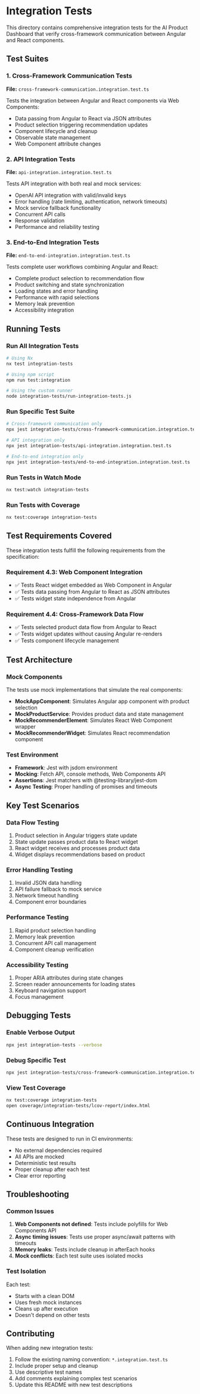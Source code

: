 # Integration Tests

This directory contains comprehensive integration tests for the AI Product Dashboard that verify cross-framework communication between Angular and React components.

## Test Suites

### 1. Cross-Framework Communication Tests
**File:** `cross-framework-communication.integration.test.ts`

Tests the integration between Angular and React components via Web Components:
- Data passing from Angular to React via JSON attributes
- Product selection triggering recommendation updates
- Component lifecycle and cleanup
- Observable state management
- Web Component attribute changes

### 2. API Integration Tests
**File:** `api-integration.integration.test.ts`

Tests API integration with both real and mock services:
- OpenAI API integration with valid/invalid keys
- Error handling (rate limiting, authentication, network timeouts)
- Mock service fallback functionality
- Concurrent API calls
- Response validation
- Performance and reliability testing

### 3. End-to-End Integration Tests
**File:** `end-to-end-integration.integration.test.ts`

Tests complete user workflows combining Angular and React:
- Complete product selection to recommendation flow
- Product switching and state synchronization
- Loading states and error handling
- Performance with rapid selections
- Memory leak prevention
- Accessibility integration

## Running Tests

### Run All Integration Tests
```bash
# Using Nx
nx test integration-tests

# Using npm script
npm run test:integration

# Using the custom runner
node integration-tests/run-integration-tests.js
```

### Run Specific Test Suite
```bash
# Cross-framework communication only
npx jest integration-tests/cross-framework-communication.integration.test.ts

# API integration only
npx jest integration-tests/api-integration.integration.test.ts

# End-to-end integration only
npx jest integration-tests/end-to-end-integration.integration.test.ts
```

### Run Tests in Watch Mode
```bash
nx test:watch integration-tests
```

### Run Tests with Coverage
```bash
nx test:coverage integration-tests
```

## Test Requirements Covered

These integration tests fulfill the following requirements from the specification:

### Requirement 4.3: Web Component Integration
- ✅ Tests React widget embedded as Web Component in Angular
- ✅ Tests data passing from Angular to React as JSON attributes
- ✅ Tests widget state independence from Angular

### Requirement 4.4: Cross-Framework Data Flow
- ✅ Tests selected product data flow from Angular to React
- ✅ Tests widget updates without causing Angular re-renders
- ✅ Tests component lifecycle management

## Test Architecture

### Mock Components
The tests use mock implementations that simulate the real components:

- **MockAppComponent**: Simulates Angular app component with product selection
- **MockProductService**: Provides product data and state management
- **MockRecommenderElement**: Simulates React Web Component wrapper
- **MockRecommenderWidget**: Simulates React recommendation component

### Test Environment
- **Framework**: Jest with jsdom environment
- **Mocking**: Fetch API, console methods, Web Components API
- **Assertions**: Jest matchers with @testing-library/jest-dom
- **Async Testing**: Proper handling of promises and timeouts

## Key Test Scenarios

### Data Flow Testing
1. Product selection in Angular triggers state update
2. State update passes product data to React widget
3. React widget receives and processes product data
4. Widget displays recommendations based on product

### Error Handling Testing
1. Invalid JSON data handling
2. API failure fallback to mock service
3. Network timeout handling
4. Component error boundaries

### Performance Testing
1. Rapid product selection handling
2. Memory leak prevention
3. Concurrent API call management
4. Component cleanup verification

### Accessibility Testing
1. Proper ARIA attributes during state changes
2. Screen reader announcements for loading states
3. Keyboard navigation support
4. Focus management

## Debugging Tests

### Enable Verbose Output
```bash
npx jest integration-tests --verbose
```

### Debug Specific Test
```bash
npx jest integration-tests/cross-framework-communication.integration.test.ts --verbose --no-cache
```

### View Test Coverage
```bash
nx test:coverage integration-tests
open coverage/integration-tests/lcov-report/index.html
```

## Continuous Integration

These tests are designed to run in CI environments:

- No external dependencies required
- All APIs are mocked
- Deterministic test results
- Proper cleanup after each test
- Clear error reporting

## Troubleshooting

### Common Issues

1. **Web Components not defined**: Tests include polyfills for Web Components API
2. **Async timing issues**: Tests use proper async/await patterns with timeouts
3. **Memory leaks**: Tests include cleanup in afterEach hooks
4. **Mock conflicts**: Each test suite uses isolated mocks

### Test Isolation

Each test:
- Starts with a clean DOM
- Uses fresh mock instances
- Cleans up after execution
- Doesn't depend on other tests

## Contributing

When adding new integration tests:

1. Follow the existing naming convention: `*.integration.test.ts`
2. Include proper setup and cleanup
3. Use descriptive test names
4. Add comments explaining complex test scenarios
5. Update this README with new test descriptions